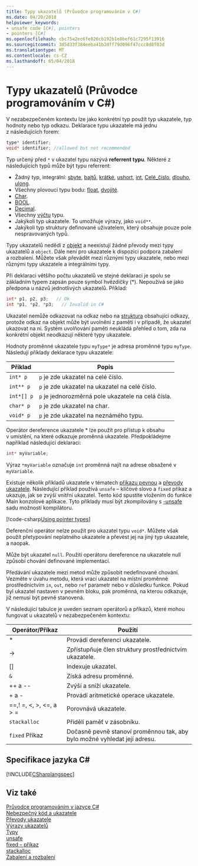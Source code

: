 ```yaml
---
title: Typy ukazatelů (Průvodce programováním v C#)
ms.date: 04/20/2018
helpviewer_keywords:
- unsafe code [C#], pointers
- pointers [C#]
ms.openlocfilehash: cbc75a2ec6fe826cb192b1e8bef61c7295f13916
ms.sourcegitcommit: 3d5d33f384eeba41b2dff79d096f47ccc8d8f03d
ms.translationtype: MT
ms.contentlocale: cs-CZ
ms.lasthandoff: 05/04/2018
---
```

# <a name="pointer-types-c-programming-guide"></a>Typy ukazatelů (Průvodce programováním v C#)

V nezabezpečeném kontextu lze jako konkrétní typ použít typ ukazatele, typ hodnoty nebo typ odkazu. Deklarace typu ukazatele má jednu z následujících forem:

``` csharp
type* identifier;
void* identifier; //allowed but not recommended
```

Typ určený před `*` v ukazatel typu nazývá **referrent typu**. Některé z následujících typů může být typu referrent:

- Žádný typ, integrální: [sbyte](../../language-reference/keywords/sbyte.md), [bajtů](../../language-reference/keywords/byte.md), [krátké](../../language-reference/keywords/short.md), [ushort](../../language-reference/keywords/ushort.md), [int](../../language-reference/keywords/int.md), [Celé_číslo](../../language-reference/keywords/uint.md), [dlouho](../../language-reference/keywords/long.md), [ulong](../../language-reference/keywords/ulong.md).
- Všechny plovoucí typu bodu: [float](../../language-reference/keywords/float.md), [dvojité](../../language-reference/keywords/double.md).
- [Char](../../language-reference/keywords/char.md).
- [BOOL](../../language-reference/keywords/bool.md).
- [Decimal](../../language-reference/keywords/decimal.md).
- Všechny [výčtu](../../language-reference/keywords/enum.md) typu.
- Jakýkoli typ ukazatele. To umožňuje výrazy, jako `void**`.
- Jakýkoli typ struktury definované uživatelem, který obsahuje pouze pole nespravovaných typů.

Typy ukazatelů nedědí z [objekt](../../language-reference/keywords/object.md) a neexistují žádné převody mezi typy ukazatelů a `object`. Dále není pro ukazatele k dispozici podpora zabalení a rozbalení. Můžete však převádět mezi různými typy ukazatele, nebo mezi různými typy ukazatele a integrálními typy.

Při deklaraci většího počtu ukazatelů ve stejné deklaraci je spolu se základním typem zapsán pouze symbol hvězdičky (*). Nepoužívá se jako předpona u názvů jednotlivých ukazatelů. Příklad:

```csharp
int* p1, p2, p3;   // Ok
int *p1, *p2, *p3;   // Invalid in C#
```

Ukazatel nemůže odkazovat na odkaz nebo na [struktura](../../language-reference/keywords/struct.md) obsahující odkazy, protože odkaz na objekt může být uvolnění z paměti i v případě, že ukazatel ukazovat na ni. Systém uvolňování paměti neukládá přehled o tom, zda na konkrétní objekt neodkazují některé typy ukazatele.

Hodnoty proměnné ukazatele typu `myType*` je adresa proměnné typu `myType`. Následují příklady deklarace typu ukazatele:

|Příklad|Popis|
|-------------|-----------------|
|`int* p`|`p` je zde ukazatel na celé číslo.|
|`int** p`|`p` je zde ukazatel na ukazatel na celé číslo.|
|`int*[] p`|`p` je jednorozměrná pole ukazatele na celá čísla.|
|`char* p`|`p` je zde ukazatel na char.|
|`void* p`|`p` je zde ukazatel na neznámého typu.|

Operátor dereference ukazatele * lze použít pro přístup k obsahu v umístění, na které odkazuje proměnná ukazatele. Předpokládejme například následující deklaraci:

```csharp
int* myVariable;
```

Výraz `*myVariable` označuje `int` proměnná najít na adrese obsažené v `myVariable`.

Existuje několik příkladů ukazatele v tématech [příkazu pevnou](../../language-reference/keywords/fixed-statement.md) a [převody ukazatele](../../programming-guide/unsafe-code-pointers/pointer-conversions.md). Následující příklad používá `unsafe` – klíčové slovo a `fixed` příkaz a ukazuje, jak se zvýší vnitřní ukazatel.  Tento kód spustíte vložením do funkce Main konzolové aplikace. Tyto příklady musí být zkompilovány s [-unsafe](../../language-reference/compiler-options/unsafe-compiler-option.md) sadu možností kompilátoru.

[!code-csharp[Using pointer types](../../../../samples/snippets/csharp/keywords/FixedKeywordExamples.cs#5)]

Deferenční operátor nelze použít pro ukazatel typu `void*`. Můžete však použít přetypování neplatného ukazatele a převést jej na jiný typ ukazatele, a naopak.

Může být ukazatel `null`. Použití operátoru dereference na ukazatele null způsobí chování definované implementací.

Předávání ukazatele mezi metod může způsobit nedefinované chování. Vezměte v úvahu metodu, která vrací ukazatel na místní proměnné prostřednictvím `in`, `out`, nebo `ref` parametr nebo v důsledku funkce. Pokud byl ukazatel nastaven v pevném bloku, pak proměnná, na kterou odkazuje, již nemusí být pevně stanovená.

V následující tabulce je uveden seznam operátorů a příkazů, které mohou fungovat u ukazatelů v nezabezpečeném kontextu:

|Operátor/Příkaz|Použití|
|-------------------------|---------|
|*|Provádí dereferenci ukazatele.|
|->|Zpřístupňuje člen struktury prostřednictvím ukazatele.|
|[]|Indexuje ukazatel.|
|`&`|Získá adresu proměnné.|
|++ a --|Zvýší a sníží ukazatele.|
|+ a -|Provádí aritmetické operace ukazatele.|
|==,! =, \<, >, \<=, a > =|Porovnává ukazatele.|
|`stackalloc`|Přidělí paměť v zásobníku.|
|`fixed` Příkaz|Dočasně pevně stanoví proměnnou tak, aby bylo možné vyhledat její adresu.|

## <a name="c-language-specification"></a>Specifikace jazyka C#

 [!INCLUDE[CSharplangspec](~/includes/csharplangspec-md.md)]

## <a name="see-also"></a>Viz také
 [Průvodce programováním v jazyce C#](../index.md)  
 [Nebezpečný kód a ukazatele](index.md)  
 [Převody ukazatele](pointer-conversions.md)  
 [Výrazy ukazatelů](pointer-expressions.md)  
 [Typy](../../language-reference/keywords/types.md)  
 [unsafe](../../language-reference/keywords/unsafe.md)  
 [fixed – příkaz](../../language-reference/keywords/fixed-statement.md)  
 [stackalloc](../../language-reference/keywords/stackalloc.md)  
 [Zabalení a rozbalení](../types/boxing-and-unboxing.md)
